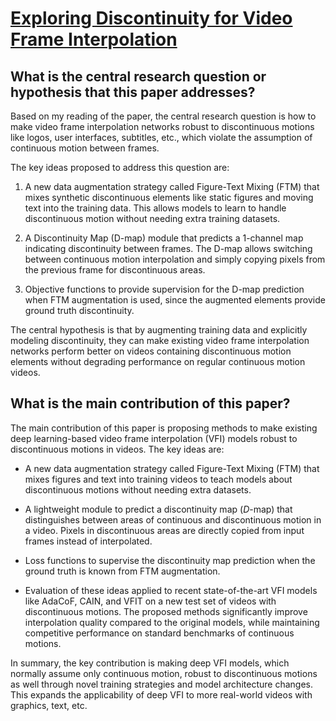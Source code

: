 # [Exploring Discontinuity for Video Frame Interpolation](https://arxiv.org/abs/2202.07291)

## What is the central research question or hypothesis that this paper addresses?

 Based on my reading of the paper, the central research question is how to make video frame interpolation networks robust to discontinuous motions like logos, user interfaces, subtitles, etc., which violate the assumption of continuous motion between frames. 

The key ideas proposed to address this question are:

1) A new data augmentation strategy called Figure-Text Mixing (FTM) that mixes synthetic discontinuous elements like static figures and moving text into the training data. This allows models to learn to handle discontinuous motion without needing extra training datasets.

2) A Discontinuity Map (D-map) module that predicts a 1-channel map indicating discontinuity between frames. The D-map allows switching between continuous motion interpolation and simply copying pixels from the previous frame for discontinuous areas.

3) Objective functions to provide supervision for the D-map prediction when FTM augmentation is used, since the augmented elements provide ground truth discontinuity.

The central hypothesis is that by augmenting training data and explicitly modeling discontinuity, they can make existing video frame interpolation networks perform better on videos containing discontinuous motion elements without degrading performance on regular continuous motion videos.


## What is the main contribution of this paper?

 The main contribution of this paper is proposing methods to make existing deep learning-based video frame interpolation (VFI) models robust to discontinuous motions in videos. The key ideas are:

- A new data augmentation strategy called Figure-Text Mixing (FTM) that mixes figures and text into training videos to teach models about discontinuous motions without needing extra datasets. 

- A lightweight module to predict a discontinuity map ($D$-map) that distinguishes between areas of continuous and discontinuous motion in a video. Pixels in discontinuous areas are directly copied from input frames instead of interpolated.

- Loss functions to supervise the discontinuity map prediction when the ground truth is known from FTM augmentation.

- Evaluation of these ideas applied to recent state-of-the-art VFI models like AdaCoF, CAIN, and VFIT on a new test set of videos with discontinuous motions. The proposed methods significantly improve interpolation quality compared to the original models, while maintaining competitive performance on standard benchmarks of continuous motions.

In summary, the key contribution is making deep VFI models, which normally assume only continuous motion, robust to discontinuous motions as well through novel training strategies and model architecture changes. This expands the applicability of deep VFI to more real-world videos with graphics, text, etc.
